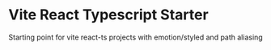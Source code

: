 # Vite React Typescript Starter

Starting point for vite react-ts projects with emotion/styled and path aliasing